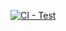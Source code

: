 [![CI - Test](https://github.com/digitalmonad/custom-react-hooks-library/actions/workflows/test.yml/badge.svg)](https://github.com/digitalmonad/custom-react-hooks-library/actions/workflows/test.yml)
